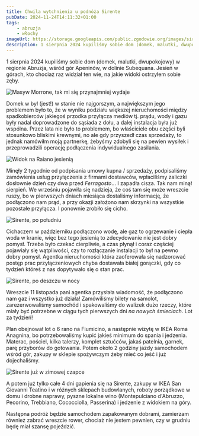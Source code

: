 ```yaml
---
title: Chwila wytchnienia u podnóża Sirente
pubDate: 2024-11-24T14:11:32+01:00
tags:
    - abruzja
    - włochy
imageUrl: https://storage.googleapis.com/public.zgodowie.org/images/sirente-1.jpg
description: 1 sierpnia 2024 kupiliśmy sobie dom (domek, malutki, dwupokojowy) w regionie Abruzja, wśród gór Apeninów, w dolinie Subequana. Jesień w górach, kto chociaż raz widział ten wie, na jakie widoki ostrzyłem sobie zęby.
---
```


1 sierpnia 2024 kupiliśmy sobie dom (domek, malutki, dwupokojowy) w regionie Abruzja, wśród gór Apeninów, w dolinie Subequana. Jesień w górach, kto chociaż raz widział ten wie, na jakie widoki ostrzyłem sobie zęby.

![Masyw Morrone, tak mi się przynajmniej wydaje](https://storage.googleapis.com/public.zgodowie.org/images/apeniny-pod-raiano.jpg)

Domek w był (jest!) w stanie nie najgorszym, a największym jego problemem było to, że w wyniku podziału większej nieruchomości między spadkobierców jakiegoś przodka przyłącza mediów tj. prądu, wody i gazu były nadal doprowadzone do sąsiada z dołu, a dalej instalacja była już wspólna. Przez lata nie było to problemem, bo właściciele obu części byli stosunkowo bliskimi krewnymi, no ale gdy przyszedł czas sprzedaży, to jednak namówiłm moją partnerkę, żebyśmy zdobyli się na pewien wysiłek i przeprowadzili operację podłączenia indywidualnego zasilania.

![Widok na Raiano jesienią](https://storage.googleapis.com/public.zgodowie.org/images/raiano-jesienne.jpg)

Minęły 2 tygodnie od podpisania umowy kupna / sprzedaży, podpisaliśmy zamówienia usług przyłączenia z firmami dostawców, wpłaciliśmy zaliczki dosłownie dzień czy dwa przed _Ferragosto_... I zapadła cisza. Tak nam minął sierpień. We wrześniu pojawiła się nadzieja, że coś tam się może wreszcie ruszy, bo w pierwszych dniach miesiąca dostaliśmy informację, że podłączono nam prąd, a przy okazji założono nam skrzynki na wszystkie pozostałe przyłącza. I ponownie zrobiło się cicho.

![Sirente, po południu](https://storage.googleapis.com/public.zgodowie.org/images/sirente-1.jpg)

Cichaczem w październiku podłączono wodę, ale gaz to ogrzewanie i ciepła woda w kranie, więc bez tego jesienią to zdecydowanie nie jest dobry pomysł. Trzeba było czekać cierpliwie, a czas płynął i coraz częściej pojawiały się wątpliwości, czy to rozłączanie instalacji to był na pewno dobry pomysł. Agentka nieruchomości która zaoferowała się nadzorować postęp prac przyłączeniowych chyba dostawała białej gorączki, gdy co tydzień któreś z nas dopytywało się o stan prac.

![Sirente, po deszczu w nocy](https://storage.googleapis.com/public.zgodowie.org/images/sirente-2.jpg)

Wreszcie 11 listopada pani agentka przysłała wiadomość, że podłączono nam gaz i wszystko już działa! Zamówiliśmy bilety na samolot, zarezerwowaliśmy samochód i spakowaliśmy do walizek dużo rzeczy, które miały być potrzebne w ciągu tych pierwszych dni _na nowych śmieciach_. Lot za tydzień!

Plan obejnował lot o 6 rano na Fiumicino, a następnie wizytę w IKEA Roma Anagnina, bo potrzebowaliśmy kupić jakieś minimum do spania i jedzenia. Materac, pościel, kilka talerzy, komplet sztućców, jakaś patelnia, garnek, parę przyborów do gotowania. Potem około 2 godziny jazdy samochodem wśród gór, zakupy w sklepie spożywczym żeby mieć co jeść i już dojechaliśmy.

![Sirente już w zimowej czapce](https://storage.googleapis.com/public.zgodowie.org/images/sirente-3.jpg)

A potem już tylko całe 4 dni gapienia się na Sirente, zakupy w IKEA San Giovanni Teatino i w różnych sklepach budowlanych, roboty porządkowe w domu i drobne naprawy, pyszne lokalne wino (Montepulciano d'Abruzzo, Pecorino, Trebbiano, Cococciolla, Passerina) i jedzenie z widokiem na góry.

Następna podróż będzie samochodem zapakowanym dobrami, zamierzam również zabrać wreszcie rower, chociaż nie jestem pewnien, czy w grudniu będę miał szansę pojeździć.
